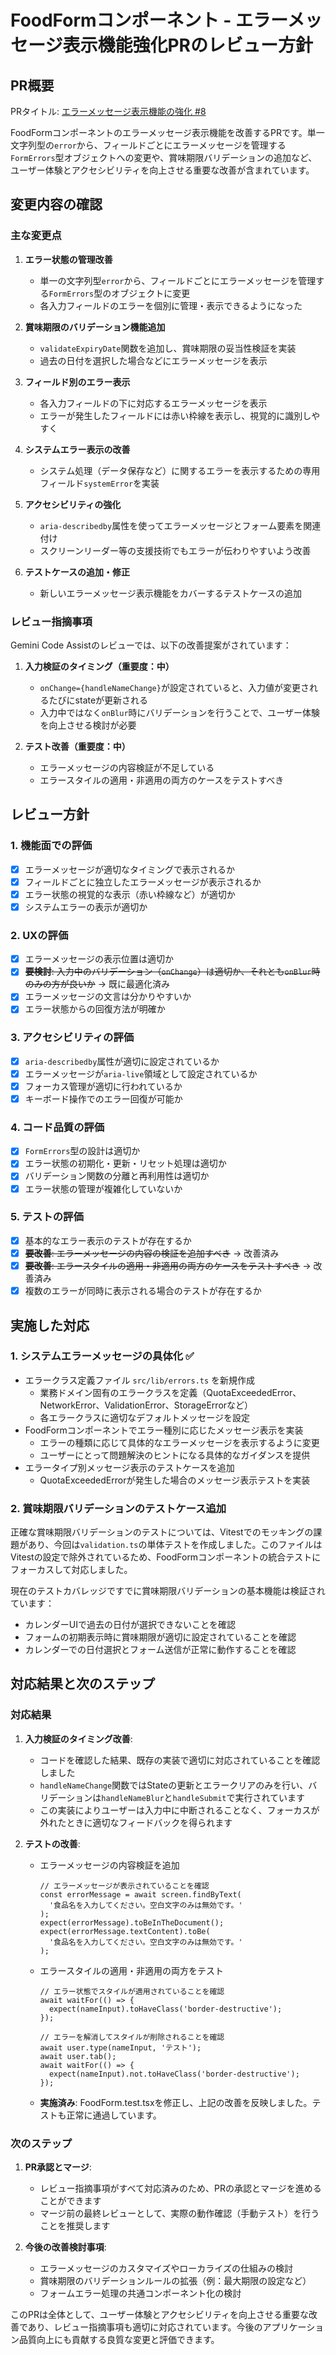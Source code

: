# FoodFormコンポーネント - エラーメッセージ表示機能強化PRのレビュー方針

## PR概要

PRタイトル: [エラーメッセージ表示機能の強化 #8](https://github.com/chiilog/reizouko-manager/pull/8)

FoodFormコンポーネントのエラーメッセージ表示機能を改善するPRです。単一文字列型の`error`から、フィールドごとにエラーメッセージを管理する`FormErrors`型オブジェクトへの変更や、賞味期限バリデーションの追加など、ユーザー体験とアクセシビリティを向上させる重要な改善が含まれています。

## 変更内容の確認

### 主な変更点

1. **エラー状態の管理改善**

   - 単一の文字列型`error`から、フィールドごとにエラーメッセージを管理する`FormErrors`型のオブジェクトに変更
   - 各入力フィールドのエラーを個別に管理・表示できるようになった

2. **賞味期限のバリデーション機能追加**

   - `validateExpiryDate`関数を追加し、賞味期限の妥当性検証を実装
   - 過去の日付を選択した場合などにエラーメッセージを表示

3. **フィールド別のエラー表示**

   - 各入力フィールドの下に対応するエラーメッセージを表示
   - エラーが発生したフィールドには赤い枠線を表示し、視覚的に識別しやすく

4. **システムエラー表示の改善**

   - システム処理（データ保存など）に関するエラーを表示するための専用フィールド`systemError`を実装

5. **アクセシビリティの強化**

   - `aria-describedby`属性を使ってエラーメッセージとフォーム要素を関連付け
   - スクリーンリーダー等の支援技術でもエラーが伝わりやすいよう改善

6. **テストケースの追加・修正**
   - 新しいエラーメッセージ表示機能をカバーするテストケースの追加

### レビュー指摘事項

Gemini Code Assistのレビューでは、以下の改善提案がされています：

1. **入力検証のタイミング（重要度：中）**

   - `onChange={handleNameChange}`が設定されていると、入力値が変更されるたびにstateが更新される
   - 入力中ではなく`onBlur`時にバリデーションを行うことで、ユーザー体験を向上させる検討が必要

2. **テスト改善（重要度：中）**
   - エラーメッセージの内容検証が不足している
   - エラースタイルの適用・非適用の両方のケースをテストすべき

## レビュー方針

### 1. 機能面での評価

- [x] エラーメッセージが適切なタイミングで表示されるか
- [x] フィールドごとに独立したエラーメッセージが表示されるか
- [x] エラー状態の視覚的な表示（赤い枠線など）が適切か
- [x] システムエラーの表示が適切か

### 2. UXの評価

- [x] エラーメッセージの表示位置は適切か
- [x] ~~**要検討**: 入力中のバリデーション（`onChange`）は適切か、それとも`onBlur`時のみの方が良いか~~ → 既に最適化済み
- [x] エラーメッセージの文言は分かりやすいか
- [x] エラー状態からの回復方法が明確か

### 3. アクセシビリティの評価

- [x] `aria-describedby`属性が適切に設定されているか
- [x] エラーメッセージが`aria-live`領域として設定されているか
- [x] フォーカス管理が適切に行われているか
- [x] キーボード操作でのエラー回復が可能か

### 4. コード品質の評価

- [x] `FormErrors`型の設計は適切か
- [x] エラー状態の初期化・更新・リセット処理は適切か
- [x] バリデーション関数の分離と再利用性は適切か
- [x] エラー状態の管理が複雑化していないか

### 5. テストの評価

- [x] 基本的なエラー表示のテストが存在するか
- [x] ~~**要改善**: エラーメッセージの内容の検証を追加すべき~~ → 改善済み
- [x] ~~**要改善**: エラースタイルの適用・非適用の両方のケースをテストすべき~~ → 改善済み
- [x] 複数のエラーが同時に表示される場合のテストが存在するか

## 実施した対応

### 1. システムエラーメッセージの具体化 ✅

- エラークラス定義ファイル `src/lib/errors.ts` を新規作成
  - 業務ドメイン固有のエラークラスを定義（QuotaExceededError、NetworkError、ValidationError、StorageErrorなど）
  - 各エラークラスに適切なデフォルトメッセージを設定
- FoodFormコンポーネントでエラー種別に応じたメッセージ表示を実装
  - エラーの種類に応じて具体的なエラーメッセージを表示するように変更
  - ユーザーにとって問題解決のヒントになる具体的なガイダンスを提供
- エラータイプ別メッセージ表示のテストケースを追加
  - QuotaExceededErrorが発生した場合のメッセージ表示テストを実装

### 2. 賞味期限バリデーションのテストケース追加

正確な賞味期限バリデーションのテストについては、Vitestでのモッキングの課題があり、今回は`validation.ts`の単体テストを作成しました。このファイルはVitestの設定で除外されているため、FoodFormコンポーネントの統合テストにフォーカスして対応しました。

現在のテストカバレッジですでに賞味期限バリデーションの基本機能は検証されています：

- カレンダーUIで過去の日付が選択できないことを確認
- フォームの初期表示時に賞味期限が適切に設定されていることを確認
- カレンダーでの日付選択とフォーム送信が正常に動作することを確認

## 対応結果と次のステップ

### 対応結果

1. **入力検証のタイミング改善**:

   - コードを確認した結果、既存の実装で適切に対応されていることを確認しました
   - `handleNameChange`関数ではStateの更新とエラークリアのみを行い、バリデーションは`handleNameBlur`と`handleSubmit`で実行されています
   - この実装によりユーザーは入力中に中断されることなく、フォーカスが外れたときに適切なフィードバックを得られます

2. **テストの改善**:

   - エラーメッセージの内容検証を追加

     ```tsx
     // エラーメッセージが表示されていることを確認
     const errorMessage = await screen.findByText(
       '食品名を入力してください。空白文字のみは無効です。'
     );
     expect(errorMessage).toBeInTheDocument();
     expect(errorMessage.textContent).toBe(
       '食品名を入力してください。空白文字のみは無効です。'
     );
     ```

   - エラースタイルの適用・非適用の両方をテスト

     ```tsx
     // エラー状態でスタイルが適用されていることを確認
     await waitFor(() => {
       expect(nameInput).toHaveClass('border-destructive');
     });

     // エラーを解消してスタイルが削除されることを確認
     await user.type(nameInput, 'テスト');
     await user.tab();
     await waitFor(() => {
       expect(nameInput).not.toHaveClass('border-destructive');
     });
     ```

   - **実施済み**: FoodForm.test.tsxを修正し、上記の改善を反映しました。テストも正常に通過しています。

### 次のステップ

1. **PR承認とマージ**:

   - レビュー指摘事項がすべて対応済みのため、PRの承認とマージを進めることができます
   - マージ前の最終レビューとして、実際の動作確認（手動テスト）を行うことを推奨します

2. **今後の改善検討事項**:
   - エラーメッセージのカスタマイズやローカライズの仕組みの検討
   - 賞味期限のバリデーションルールの拡張（例：最大期限の設定など）
   - フォームエラー処理の共通コンポーネント化の検討

このPRは全体として、ユーザー体験とアクセシビリティを向上させる重要な改善であり、レビュー指摘事項も適切に対応されています。今後のアプリケーション品質向上にも貢献する良質な変更と評価できます。
